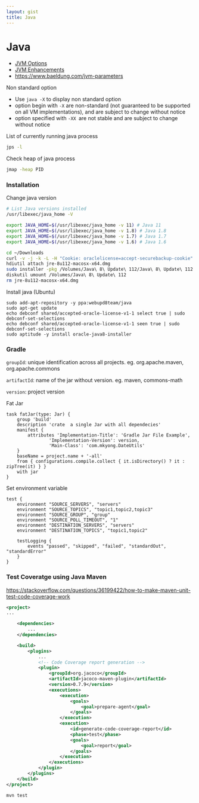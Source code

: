 ```yaml
---
layout: gist
title: Java
---
```


# Java

- [JVM Options](https://www.oracle.com/technetwork/articles/java/vmoptions-jsp-140102.html)
- [JVM Enhancements](https://docs.oracle.com/javase/7/docs/technotes/guides/vm/performance-enhancements-7.html)
- <https://www.baeldung.com/jvm-parameters>

Non standard option
- Use `java -X` to display non standard option
- option begin with `-X` are non-standard (not guaranteed to be supported on all VM implementations), and are subject to change without notice
- option specified with `-XX `are not stable and are subject to change without notice

List of currently running java process
```bash
jps -l
```

Check heap of java process
```bash
jmap -heap PID
```


### Installation

Change java version
```bash
# List Java versions installed
/usr/libexec/java_home -V

export JAVA_HOME=$(/usr/libexec/java_home -v 11) # Java 11
export JAVA_HOME=$(/usr/libexec/java_home -v 1.8) # Java 1.8
export JAVA_HOME=$(/usr/libexec/java_home -v 1.7) # Java 1.7
export JAVA_HOME=$(/usr/libexec/java_home -v 1.6) # Java 1.6
```

```bash
cd ~/Downloads
curl -v -j -k -L -H "Cookie: oraclelicense=accept-securebackup-cookie" http://download.oracle.com/otn-pub/java/jdk/8u112-b15/jre-8u112-macosx-x64.dmg > jre-8u112-macosx-x64.dmg
hdiutil attach jre-8u112-macosx-x64.dmg
sudo installer -pkg /Volumes/Java\ 8\ Update\ 112/Java\ 8\ Update\ 112.app/Contents/Resources/JavaAppletPlugin.pkg -target /
diskutil umount /Volumes/Java\ 8\ Update\ 112
rm jre-8u112-macosx-x64.dmg
```

Install java (Ubuntu)
```
sudo add-apt-repository -y ppa:webupd8team/java
sudo apt-get update
echo debconf shared/accepted-oracle-license-v1-1 select true | sudo debconf-set-selections
echo debconf shared/accepted-oracle-license-v1-1 seen true | sudo debconf-set-selections
sudo aptitude -y install oracle-java8-installer
```

### Gradle

`groupId`: unique identification across all projects.
eg. org.apache.maven, org.apache.commons

`artifactId`: name of the jar without version.
eg. maven, commons-math

`version`: project version

Fat Jar
```
task fatJar(type: Jar) {
    group 'build'
    description 'crate  a single Jar with all dependecies'
    manifest {
        attributes 'Implementation-Title': 'Gradle Jar File Example',
                'Implementation-Version': version,
                'Main-Class': 'com.mkyong.DateUtils'
    }
    baseName = project.name + '-all'
    from { configurations.compile.collect { it.isDirectory() ? it : zipTree(it) } }
    with jar
}
```

Set environment variable
```
test {
    environment "SOURCE_SERVERS", "servers"
    environment "SOURCE_TOPICS", "topic1,topic2,topic3"
    environment "SOURCE_GROUP", "group"
    environment "SOURCE_POLL_TIMEOUT", "1"
    environment "DESTINATION_SERVERS", "servers"
    environment "DESTINATION_TOPICS", "topic1,topic2"

    testLogging {
        events "passed", "skipped", "failed", "standardOut", "standardError"
    }
}
```


### Test Coveratge using Java Maven

<https://stackoverflow.com/questions/36199422/how-to-make-maven-unit-test-code-coverage-work>

```xml
<project>
...

    <dependencies>
        ...
    </dependencies>

    <build>
        <plugins>
            ...
            <!-- Code Coverage report generation -->
            <plugin>
                <groupId>org.jacoco</groupId>
                <artifactId>jacoco-maven-plugin</artifactId>
                <version>0.7.9</version>
                <executions>
                    <execution>
                        <goals>
                            <goal>prepare-agent</goal>
                        </goals>
                    </execution>
                    <execution>
                        <id>generate-code-coverage-report</id>
                        <phase>test</phase>
                        <goals>
                            <goal>report</goal>
                        </goals>
                    </execution>
                </executions>
            </plugin>
        </plugins>
    </build>
</project>
```

```bash
mvn test
```
